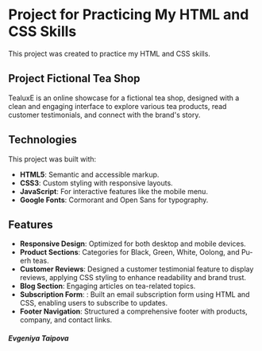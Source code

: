 # Project for Practicing My HTML and CSS Skills

This project was created to practice my HTML and CSS skills.


## Project Fictional Tea Shop
TealuxE is an online showcase for a fictional tea shop, designed with a clean and engaging interface to explore various tea products, read customer testimonials, and connect with the brand's story.



## Technologies
This project was built with:
- **HTML5**: Semantic and accessible markup.
- **CSS3**: Custom styling with responsive layouts.
- **JavaScript**: For interactive features like the mobile menu.
- **Google Fonts**: Cormorant and Open Sans for typography.


## Features
- **Responsive Design**: Optimized for both desktop and mobile devices.
- **Product Sections**: Categories for Black, Green, White, Oolong, and Pu-erh teas.
- **Customer Reviews**: Designed a customer testimonial feature to display reviews, applying CSS styling to enhance readability and brand trust.
- **Blog Section**: Engaging articles on tea-related topics.
- **Subscription Form**: : Built an email subscription form using HTML and CSS, enabling users to subscribe to updates.
- **Footer Navigation**: Structured a comprehensive footer with products, company, and contact links.

##### Evgeniya Taipova
